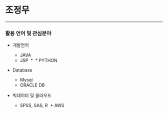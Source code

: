 # 조정무
---------------------------------------
### 활용 언어 및 관심분야
* 개발언어
  * JAVA
  * JSP
  * 
  * PYTHON
  
* Database
  * Mysql
  * ORACLE DB
* 빅데이터 및 클라우드
  * SPSS, SAS, R
  * AWS
